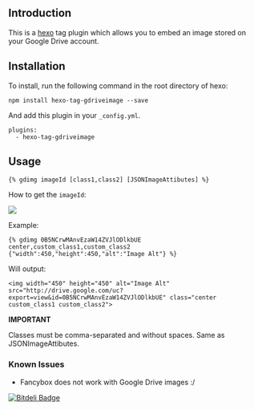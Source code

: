 ## Introduction

This is a [hexo](https://github.com/tommy351/hexo)
tag plugin which allows you to embed an image stored on your Google Drive account.

## Installation

To install, run the following command in the root directory of hexo:
```
npm install hexo-tag-gdriveimage --save
```

And add this plugin in your ``_config.yml``.

```
plugins:
  - hexo-tag-gdriveimage
```

## Usage

```
{% gdimg imageId [class1,class2] [JSONImageAttibutes] %}
```

How to get the `imageId`:

![](http://i.minus.com/invDoVMdmtmCb.gif)

Example:

```
{% gdimg 0B5NCrwMAnvEzaW14ZVJlODlkbUE center,custom_class1,custom_class2 {"width":450,"height":450,"alt":"Image Alt"} %}
```

Will output:

```
<img width="450" height="450" alt="Image Alt" src="http://drive.google.com/uc?export=view&id=0B5NCrwMAnvEzaW14ZVJlODlkbUE" class="center custom_class1 custom_class2">
```

__IMPORTANT__

Classes must be comma-separated and without spaces. Same as JSONImageAttibutes.

### Known Issues

* Fancybox does not work with Google Drive images :/

[![Bitdeli Badge](https://d2weczhvl823v0.cloudfront.net/sergiolepore/hexo-tag-gdriveimage/trend.png)](https://bitdeli.com/free "Bitdeli Badge")

